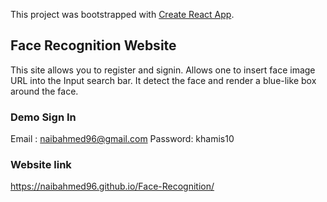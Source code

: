 This project was bootstrapped with [Create React App](https://github.com/facebook/create-react-app).

## Face Recognition Website

This site allows you to register and signin. 
Allows one to insert face image URL into the Input search bar.
It detect the face and render a blue-like box around the face.

### Demo Sign In
Email : naibahmed96@gmail.com
Password: khamis10

### Website link 
https://naibahmed96.github.io/Face-Recognition/
